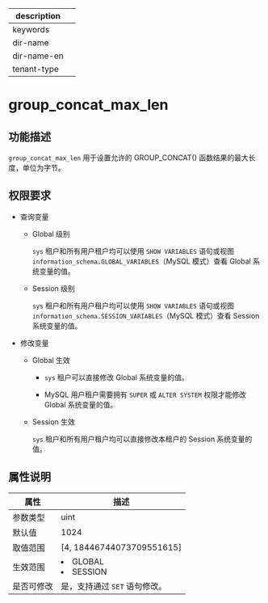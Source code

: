|description||
|---|---|
|keywords||
|dir-name||
|dir-name-en||
|tenant-type||

# group_concat_max_len

## 功能描述

`group_concat_max_len` 用于设置允许的 GROUP_CONCAT() 函数结果的最大长度，单位为字节。

## 权限要求

* 查询变量

  * Global 级别

    `sys` 租户和所有用户租户均可以使用 `SHOW VARIABLES` 语句或视图 `information_schema.GLOBAL_VARIABLES`（MySQL 模式）查看 Global 系统变量的值。

  * Session 级别

    `sys` 租户和所有用户租户均可以使用 `SHOW VARIABLES` 语句或视图 `information_schema.SESSION_VARIABLES`（MySQL 模式）查看 Session 系统变量的值。

* 修改变量

  * Global 生效

    * `sys` 租户可以直接修改 Global 系统变量的值。
  
    * MySQL 用户租户需要拥有 `SUPER` 或 `ALTER SYSTEM` 权限才能修改 Global 系统变量的值。

  * Session 生效

    `sys` 租户和所有用户租户均可以直接修改本租户的 Session 系统变量的值。

## 属性说明

| **属性**  |                                                   **描述**                                                   |
|---------|------------------------------------------------------------------------------------------------------------|
| 参数类型    | uint                    |
| 默认值     | 1024                    |
| 取值范围    | \[4, 18446744073709551615\]                                                                                |
| 生效范围    | <li> GLOBAL   <li> SESSION    |
| 是否可修改  | 是，支持通过 `SET` 语句修改。|
